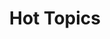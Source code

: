 ---
ee_id: '4258'
site: '1'
type: '5'
title: Hot Topics
url: hot-topics
year: '2015'
venue: Lisson Gallery
state_country: Milan
pitch: "​Would you believe me if I told you this was my first <i>sculpture</i> show?
  ;-)"
ps: "...think “Your Performance” might b 1 of the best things I ever made FYI. The
  Italians were def on the same page of these FYI / also. Uuuugh, luv Italy."
imgs: lisson-milan-2015-04-install-05-database-JH.jpg,lisson-milan-2015-04-install-09-database-JH.jpg,lisson-milan-2015-04-install-07-database-JH.jpg,lisson-milan-2015-04-install-11-database-JH.jpg,lisson-milan-2015-04-install-12-database-JH.jpg,lisson-milan-2015-04-install-10-database-JH.jpg,lisson-milan-2015-04-install-14-database-JH.jpg,lisson-milan-2015-04-install-15-database-JH.jpg
things: "[4251] [2015-001-high-lyfe] 2015-001 High Lyfe,[4252] [2015-002-leafs] 2015-002
  Leafs,[4253] [2015-003-clarity] 2015-003 Clarity,[4254] [2015-004-first-class] 2015-004
  First Class,[4255] [2015-005-started-the-bottom] 2015-005 Started @ The Bottom,[4256]
  [2015-006-misfits] 2015-006 Misfits,[4257] [2015-007-your-performance] 2015-007
  Your Performance"
layout: shows
---